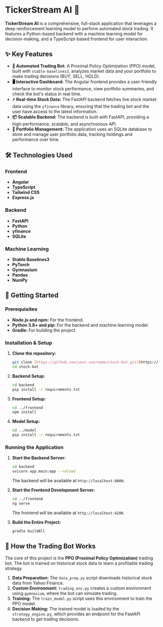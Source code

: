# TickerStream AI 🤖

**TickerStream AI** is a comprehensive, full-stack application that leverages a deep reinforcement learning model to perform automated stock trading. It features a Python-based backend with a machine learning model for decision-making, and a TypeScript-based frontend for user interaction.

## ✨ Key Features

* **🤖 Automated Trading Bot:** A Proximal Policy Optimization (PPO) model, built with `stable-baselines3`, analyzes market data and your portfolio to make trading decisions (BUY, SELL, HOLD).
* **🖥️ Interactive Dashboard:** The Angular frontend provides a user-friendly interface to monitor stock performance, view portfolio summaries, and check the bot's status in real time.
* **⚡️ Real-time Stock Data:** The FastAPI backend fetches live stock market data using the `yfinance` library, ensuring that the trading bot and the user have access to the latest information.
* **📦 Scalable Backend:** The backend is built with FastAPI, providing a high-performance, scalable, and asynchronous API.
* **📂 Portfolio Management:** The application uses an SQLite database to store and manage user portfolio data, tracking holdings and performance over time.

## 🛠️ Technologies Used

### **Frontend**
* **Angular**
* **TypeScript**
* **Tailwind CSS**
* **Express.js**

### **Backend**
* **FastAPI**
* **Python**
* **yfinance**
* **SQLite**

### **Machine Learning**
* **Stable Baselines3**
* **PyTorch**
* **Gymnasium**
* **Pandas**
* **NumPy**

## 🚀 Getting Started

### **Prerequisites**

-   **Node.js and npm:** For the frontend.
-   **Python 3.8+ and pip:** For the backend and machine learning model.
-   **Gradle:** For building the project.

### **Installation & Setup**

1.  **Clone the repository:**
    ```bash
    git clone [https://github.com/your-username/stock-bot.git](https://github.com/your-username/TickerStream.git)
    cd stock-bot
    ```

2.  **Backend Setup:**
    ```bash
    cd backend
    pip install -r requirements.txt
    ```

3.  **Frontend Setup:**
    ```bash
    cd ../frontend
    npm install
    ```

4.  **Model Setup:**
    ```bash
    cd ../model
    pip install -r requirements.txt
    ```

### **Running the Application**

1.  **Start the Backend Server:**
    ```bash
    cd backend
    uvicorn app.main:app --reload
    ```
    The backend will be available at `http://localhost:8000`.

2.  **Start the Frontend Development Server:**
    ```bash
    cd ../frontend
    ng serve
    ```
    The frontend will be available at `http://localhost:4200`.

3.  **Build the Entire Project:**
    ```bash
    gradle buildAll
    ```

## 🧠 How the Trading Bot Works

The core of this project is the **PPO (Proximal Policy Optimization)** trading bot. The bot is trained on historical stock data to learn a profitable trading strategy.

1.  **Data Preparation:** The `data_prep.py` script downloads historical stock data from Yahoo Finance.
2.  **Custom Environment:** `trading_env.py` creates a custom environment using `gymnasium`, where the bot can simulate trading.
3.  **Training:** The `train_model.py` script uses this environment to train the PPO model.
4.  **Decision Making:** The trained model is loaded by the `strategy_engine.py`, which provides an endpoint for the FastAPI backend to get trading decisions.
